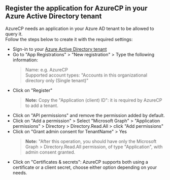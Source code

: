 ## Register the application for AzureCP in your Azure Active Directory tenant

AzureCP needs an application in your Azure AD tenant to be allowed to query it.  
Follow the steps below to create it with the required settings:

- Sign-in to your [Azure Active Directory tenant](https://aad.portal.azure.com/)
- Go to "App Registrations" > "New registration" > Type the following information:
    > Name: e.g. AzureCP  
    > Supported account types: "Accounts in this organizational directory only (Single tenant)"
- Click on "Register"
    > **Note:** Copy the "Application (client) ID": it is required by AzureCP to add a tenant.
- Click on "API permissions" and remove the permission added by default.
- Click on "Add a permission" > Select "Microsoft Graph" > "Application permissions" > Directory > Directory.Read.All > click "Add permissions"
- Click on "Grant admin consent for TenantName" > Yes
    > **Note:** "After this operation, you should have only the Microsoft Graph > Directory.Read.All permission, of type "Application", with admin consent granted.
- Click on "Certificates & secrets": AzureCP supports both using a certificate or a client secret, choose either option depending on your needs.
